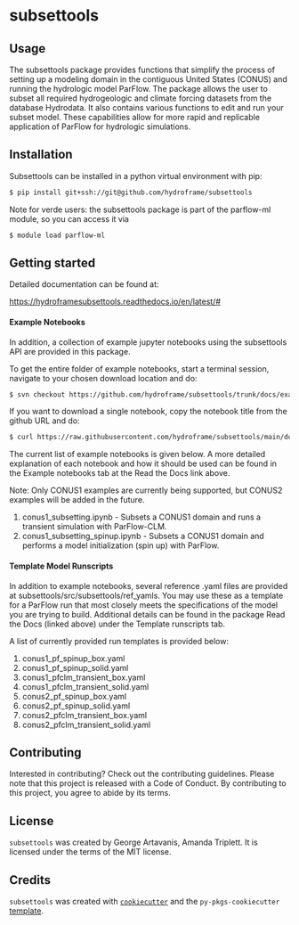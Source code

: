 # subsettools

## Usage

The subsettools package provides functions that simplify the process of setting up a modeling domain in the contiguous United States (CONUS) and running the hydrologic model ParFlow. The package allows the user to subset all required hydrogeologic and climate forcing datasets from the database Hydrodata. It also contains various functions to edit and run your subset model. These capabilities allow for more rapid and replicable application of ParFlow for hydrologic simulations. 

## Installation

Subsettools can be installed in a python virtual environment with pip: 

```bash
$ pip install git+ssh://git@github.com/hydroframe/subsettools
```

Note for verde users: the subsettools package is part of the parflow-ml module, so you can access it via

```bash
$ module load parflow-ml
```

## Getting started

Detailed documentation can be found at: 

https://hydroframesubsettools.readthedocs.io/en/latest/#

#### Example Notebooks

In addition, a collection of example jupyter notebooks using the subsettools API are provided in this package.

To get the entire folder of example notebooks, start a terminal session, navigate to your chosen download location and do:

```bash
$ svn checkout https://github.com/hydroframe/subsettools/trunk/docs/example_notebooks
```

If you want to download a single notebook, copy the notebook title from the github URL and do:

```bash
$ curl https://raw.githubusercontent.com/hydroframe/subsettools/main/docs/example_notebooks/<notebook_title>.ipynb -o <notebook_title>.ipynb
```

The current list of example notebooks is given below. A more detailed explanation of each notebook and how it should be used can be found in the Example notebooks tab at the Read the Docs link above. 

Note: Only CONUS1 examples are currently being supported, but CONUS2 examples will be added in the future. 

1. conus1_subsetting.ipynb - Subsets a CONUS1 domain and runs a transient simulation with ParFlow-CLM.
2. conus1_subsetting_spinup.ipynb - Subsets a CONUS1 domain and performs a model initialization (spin up) with ParFlow.

#### Template Model Runscripts

In addition to example notebooks, several reference .yaml files are provided at subsettools/src/subsettools/ref_yamls. You may use these as a template for a ParFlow run that most closely meets the specifications of the model you are trying to build. Additional details can be found in the package Read the Docs (linked above) under the Template runscripts tab. 

A list of currently provided run templates is provided below:

1. conus1_pf_spinup_box.yaml
2. conus1_pf_spinup_solid.yaml
3. conus1_pfclm_transient_box.yaml
4. conus1_pfclm_transient_solid.yaml
5. conus2_pf_spinup_box.yaml
6. conus2_pf_spinup_solid.yaml
7. conus2_pfclm_transient_box.yaml
8. conus2_pfclm_transient_solid.yaml

## Contributing

Interested in contributing? Check out the contributing guidelines. Please note that this project is released with a Code of Conduct. By contributing to this project, you agree to abide by its terms.

## License

`subsettools` was created by George Artavanis, Amanda Triplett. It is licensed under the terms of the MIT license.

## Credits

`subsettools` was created with [`cookiecutter`](https://cookiecutter.readthedocs.io/en/latest/) and the `py-pkgs-cookiecutter` [template](https://github.com/py-pkgs/py-pkgs-cookiecutter).
